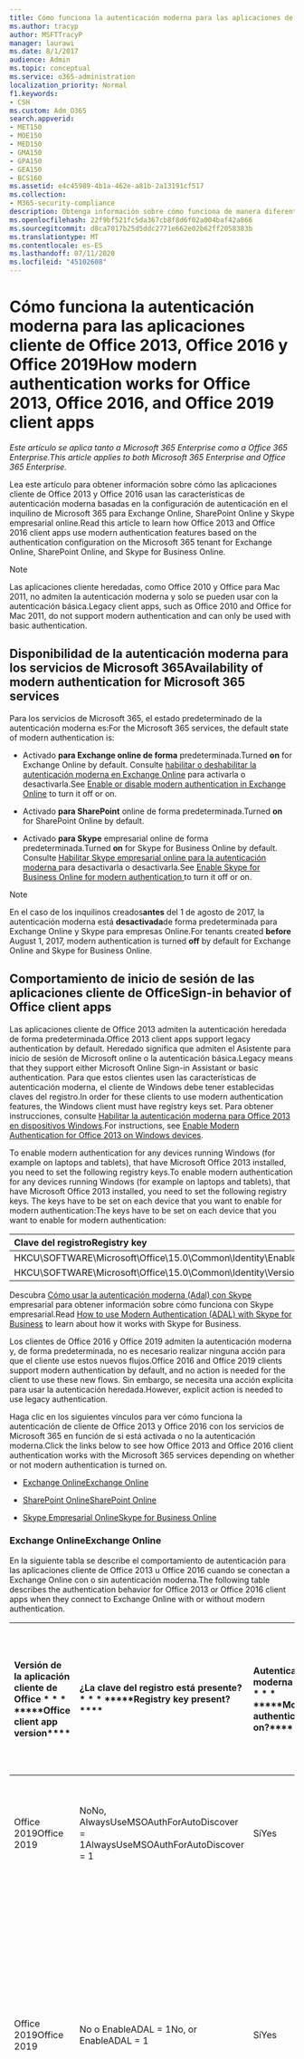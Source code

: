 ```yaml
---
title: Cómo funciona la autenticación moderna para las aplicaciones de cliente de Office 2013 y Office 2016
ms.author: tracyp
author: MSFTTracyP
manager: laurawi
ms.date: 8/1/2017
audience: Admin
ms.topic: conceptual
ms.service: o365-administration
localization_priority: Normal
f1.keywords:
- CSH
ms.custom: Adm_O365
search.appverid:
- MET150
- MOE150
- MED150
- GMA150
- GPA150
- GEA150
- BCS160
ms.assetid: e4c45989-4b1a-462e-a81b-2a13191cf517
ms.collection:
- M365-security-compliance
description: Obtenga información sobre cómo funciona de manera diferente la autenticación moderna de Microsoft 365 para las aplicaciones cliente de Office 2013 y 2016.
ms.openlocfilehash: 22f9bf521fc5da367cb8f8d6f02a004baf42a866
ms.sourcegitcommit: d8ca7017b25d5ddc2771e662e02b62ff2058383b
ms.translationtype: MT
ms.contentlocale: es-ES
ms.lasthandoff: 07/11/2020
ms.locfileid: "45102608"
---
```

# <a name="how-modern-authentication-works-for-office-2013-office-2016-and-office-2019-client-apps"></a><span data-ttu-id="9c7f1-103">Cómo funciona la autenticación moderna para las aplicaciones cliente de Office 2013, Office 2016 y Office 2019</span><span class="sxs-lookup"><span data-stu-id="9c7f1-103">How modern authentication works for Office 2013, Office 2016, and Office 2019 client apps</span></span>

<span data-ttu-id="9c7f1-104">*Este artículo se aplica tanto a Microsoft 365 Enterprise como a Office 365 Enterprise.*</span><span class="sxs-lookup"><span data-stu-id="9c7f1-104">*This article applies to both Microsoft 365 Enterprise and Office 365 Enterprise.*</span></span>

<span data-ttu-id="9c7f1-105">Lea este artículo para obtener información sobre cómo las aplicaciones cliente de Office 2013 y Office 2016 usan las características de autenticación moderna basadas en la configuración de autenticación en el inquilino de Microsoft 365 para Exchange Online, SharePoint Online y Skype empresarial online.</span><span class="sxs-lookup"><span data-stu-id="9c7f1-105">Read this article to learn how Office 2013 and Office 2016 client apps use modern authentication features based on the authentication configuration on the Microsoft 365 tenant for Exchange Online, SharePoint Online, and Skype for Business Online.</span></span>

> [!NOTE]
> <span data-ttu-id="9c7f1-106">Las aplicaciones cliente heredadas, como Office 2010 y Office para Mac 2011, no admiten la autenticación moderna y solo se pueden usar con la autenticación básica.</span><span class="sxs-lookup"><span data-stu-id="9c7f1-106">Legacy client apps, such as Office 2010 and Office for Mac 2011, do not support modern authentication and can only be used with basic authentication.</span></span>

## <a name="availability-of-modern-authentication-for-microsoft-365-services"></a><span data-ttu-id="9c7f1-107">Disponibilidad de la autenticación moderna para los servicios de Microsoft 365</span><span class="sxs-lookup"><span data-stu-id="9c7f1-107">Availability of modern authentication for Microsoft 365 services</span></span>

<span data-ttu-id="9c7f1-108">Para los servicios de Microsoft 365, el estado predeterminado de la autenticación moderna es:</span><span class="sxs-lookup"><span data-stu-id="9c7f1-108">For the Microsoft 365 services, the default state of modern authentication is:</span></span>
  
- <span data-ttu-id="9c7f1-109">Activado **para Exchange online de forma** predeterminada.</span><span class="sxs-lookup"><span data-stu-id="9c7f1-109">Turned **on** for Exchange Online by default.</span></span> <span data-ttu-id="9c7f1-110">Consulte [habilitar o deshabilitar la autenticación moderna en Exchange Online](https://support.office.com/article/58018196-f918-49cd-8238-56f57f38d662) para activarla o desactivarla.</span><span class="sxs-lookup"><span data-stu-id="9c7f1-110">See [Enable or disable modern authentication in Exchange Online](https://support.office.com/article/58018196-f918-49cd-8238-56f57f38d662) to turn it off or on.</span></span> 
    
- <span data-ttu-id="9c7f1-111">Activado **para SharePoint** online de forma predeterminada.</span><span class="sxs-lookup"><span data-stu-id="9c7f1-111">Turned **on** for SharePoint Online by default.</span></span> 
    
- <span data-ttu-id="9c7f1-112">Activado **para Skype** empresarial online de forma predeterminada.</span><span class="sxs-lookup"><span data-stu-id="9c7f1-112">Turned **on** for Skype for Business Online by default.</span></span> <span data-ttu-id="9c7f1-113">Consulte [Habilitar Skype empresarial online para la autenticación moderna ](https://social.technet.microsoft.com/wiki/contents/articles/34339.skype-for-business-online-enable-your-tenant-for-modern-authentication.aspx)para desactivarla o desactivarla.</span><span class="sxs-lookup"><span data-stu-id="9c7f1-113">See [Enable Skype for Business Online for modern authentication ](https://social.technet.microsoft.com/wiki/contents/articles/34339.skype-for-business-online-enable-your-tenant-for-modern-authentication.aspx)to turn it off or on.</span></span>

> [!NOTE]
> <span data-ttu-id="9c7f1-114">En el caso de los inquilinos creados**antes** del 1 de agosto de 2017, la autenticación moderna está **desactivada**de forma predeterminada para Exchange Online y Skype para empresas Online.</span><span class="sxs-lookup"><span data-stu-id="9c7f1-114">For tenants created **before** August 1, 2017, modern authentication is turned **off** by default for Exchange Online and Skype for Business Online.</span></span>
    
## <a name="sign-in-behavior-of-office-client-apps"></a><span data-ttu-id="9c7f1-115">Comportamiento de inicio de sesión de las aplicaciones cliente de Office</span><span class="sxs-lookup"><span data-stu-id="9c7f1-115">Sign-in behavior of Office client apps</span></span>

<span data-ttu-id="9c7f1-116">Las aplicaciones cliente de Office 2013 admiten la autenticación heredada de forma predeterminada.</span><span class="sxs-lookup"><span data-stu-id="9c7f1-116">Office 2013 client apps support legacy authentication by default.</span></span> <span data-ttu-id="9c7f1-117">Heredado significa que admiten el Asistente para inicio de sesión de Microsoft online o la autenticación básica.</span><span class="sxs-lookup"><span data-stu-id="9c7f1-117">Legacy means that they support either Microsoft Online Sign-in Assistant or basic authentication.</span></span> <span data-ttu-id="9c7f1-118">Para que estos clientes usen las características de autenticación moderna, el cliente de Windows debe tener establecidas claves del registro.</span><span class="sxs-lookup"><span data-stu-id="9c7f1-118">In order for these clients to use modern authentication features, the Windows client must have registry keys set.</span></span> <span data-ttu-id="9c7f1-119">Para obtener instrucciones, consulte [Habilitar la autenticación moderna para Office 2013 en dispositivos Windows](https://support.office.com/article/7dc1c01a-090f-4971-9677-f1b192d6c910).</span><span class="sxs-lookup"><span data-stu-id="9c7f1-119">For instructions, see [Enable Modern Authentication for Office 2013 on Windows devices](https://support.office.com/article/7dc1c01a-090f-4971-9677-f1b192d6c910).</span></span>

<span data-ttu-id="9c7f1-120">To enable modern authentication for any devices running Windows (for example on laptops and tablets), that have Microsoft Office 2013 installed, you need to set the following registry keys.</span><span class="sxs-lookup"><span data-stu-id="9c7f1-120">To enable modern authentication for any devices running Windows (for example on laptops and tablets), that have Microsoft Office 2013 installed, you need to set the following registry keys.</span></span> <span data-ttu-id="9c7f1-121">The keys have to be set on each device that you want to enable for modern authentication:</span><span class="sxs-lookup"><span data-stu-id="9c7f1-121">The keys have to be set on each device that you want to enable for modern authentication:</span></span>
  
|<span data-ttu-id="9c7f1-122">**Clave del registro**</span><span class="sxs-lookup"><span data-stu-id="9c7f1-122">**Registry key**</span></span>|<span data-ttu-id="9c7f1-123">**Tipo**</span><span class="sxs-lookup"><span data-stu-id="9c7f1-123">**Type**</span></span>|<span data-ttu-id="9c7f1-124">**Valor**</span><span class="sxs-lookup"><span data-stu-id="9c7f1-124">**Value**</span></span> |
|:-------|:------:|--------:|
|<span data-ttu-id="9c7f1-125">HKCU\SOFTWARE\Microsoft\Office\15.0\Common\Identity\EnableADAL</span><span class="sxs-lookup"><span data-stu-id="9c7f1-125">HKCU\SOFTWARE\Microsoft\Office\15.0\Common\Identity\EnableADAL</span></span>  |<span data-ttu-id="9c7f1-126">REG_DWORD</span><span class="sxs-lookup"><span data-stu-id="9c7f1-126">REG_DWORD</span></span>  |<span data-ttu-id="9c7f1-127">1 </span><span class="sxs-lookup"><span data-stu-id="9c7f1-127">1</span></span>  |
|<span data-ttu-id="9c7f1-128">HKCU\SOFTWARE\Microsoft\Office\15.0\Common\Identity\Version</span><span class="sxs-lookup"><span data-stu-id="9c7f1-128">HKCU\SOFTWARE\Microsoft\Office\15.0\Common\Identity\Version</span></span> |<span data-ttu-id="9c7f1-129">REG_DWORD</span><span class="sxs-lookup"><span data-stu-id="9c7f1-129">REG_DWORD</span></span> |<span data-ttu-id="9c7f1-130">1 </span><span class="sxs-lookup"><span data-stu-id="9c7f1-130">1</span></span> |
  
<span data-ttu-id="9c7f1-131">Descubra [Cómo usar la autenticación moderna (Adal) con Skype](https://go.microsoft.com/fwlink/p/?LinkId=785431) empresarial para obtener información sobre cómo funciona con Skype empresarial.</span><span class="sxs-lookup"><span data-stu-id="9c7f1-131">Read [How to use Modern Authentication (ADAL) with Skype for Business](https://go.microsoft.com/fwlink/p/?LinkId=785431) to learn about how it works with Skype for Business.</span></span> 
  
<span data-ttu-id="9c7f1-132">Los clientes de Office 2016 y Office 2019 admiten la autenticación moderna y, de forma predeterminada, no es necesario realizar ninguna acción para que el cliente use estos nuevos flujos.</span><span class="sxs-lookup"><span data-stu-id="9c7f1-132">Office 2016 and Office 2019  clients support modern authentication by default, and no action is needed for the client to use these new flows.</span></span> <span data-ttu-id="9c7f1-133">Sin embargo, se necesita una acción explícita para usar la autenticación heredada.</span><span class="sxs-lookup"><span data-stu-id="9c7f1-133">However, explicit action is needed to use legacy authentication.</span></span>
  
<span data-ttu-id="9c7f1-134">Haga clic en los siguientes vínculos para ver cómo funciona la autenticación de cliente de Office 2013 y Office 2016 con los servicios de Microsoft 365 en función de si está activada o no la autenticación moderna.</span><span class="sxs-lookup"><span data-stu-id="9c7f1-134">Click the links below to see how Office 2013 and Office 2016 client authentication works with the Microsoft 365 services depending on whether or not modern authentication is turned on.</span></span>
  
- [<span data-ttu-id="9c7f1-135">Exchange Online</span><span class="sxs-lookup"><span data-stu-id="9c7f1-135">Exchange Online</span></span>](modern-auth-for-office-2013-and-2016.md#BK_EchangeOnline)
    
- [<span data-ttu-id="9c7f1-136">SharePoint Online</span><span class="sxs-lookup"><span data-stu-id="9c7f1-136">SharePoint Online</span></span>](modern-auth-for-office-2013-and-2016.md#BK_SharePointOnline)
    
- [<span data-ttu-id="9c7f1-137">Skype Empresarial Online</span><span class="sxs-lookup"><span data-stu-id="9c7f1-137">Skype for Business Online</span></span>](modern-auth-for-office-2013-and-2016.md#BK_SFBO)
    
<span data-ttu-id="9c7f1-138"><a name="BK_EchangeOnline"> </a></span><span class="sxs-lookup"><span data-stu-id="9c7f1-138"><a name="BK_EchangeOnline"> </a></span></span>
### <a name="exchange-online"></a><span data-ttu-id="9c7f1-139">Exchange Online</span><span class="sxs-lookup"><span data-stu-id="9c7f1-139">Exchange Online</span></span>

<span data-ttu-id="9c7f1-140">En la siguiente tabla se describe el comportamiento de autenticación para las aplicaciones cliente de Office 2013 u Office 2016 cuando se conectan a Exchange Online con o sin autenticación moderna.</span><span class="sxs-lookup"><span data-stu-id="9c7f1-140">The following table describes the authentication behavior for Office 2013 or Office 2016 client apps when they connect to Exchange Online with or without modern authentication.</span></span>
  
|<span data-ttu-id="9c7f1-141">Versión de la aplicación cliente de Office \* \* \* \*</span><span class="sxs-lookup"><span data-stu-id="9c7f1-141">\*\*\*\*Office client app version\*\*\*\*</span></span>|<span data-ttu-id="9c7f1-142">¿La clave del registro está presente? \* \* \* \*</span><span class="sxs-lookup"><span data-stu-id="9c7f1-142">\*\*\*\*Registry key present?\*\*\*\*</span></span>|<span data-ttu-id="9c7f1-143">Autenticación moderna en? \* \* \* \*</span><span class="sxs-lookup"><span data-stu-id="9c7f1-143">\*\*\*\*Modern authentication on?\*\*\*\*</span></span>|<span data-ttu-id="9c7f1-144">Comportamiento de autenticación con la autenticación moderna activada para el inquilino (predeterminado) \* \* \* \*</span><span class="sxs-lookup"><span data-stu-id="9c7f1-144">\*\*\*\*Authentication behavior with modern authentication turned on for the tenant (default)\*\*\*\*</span></span>|<span data-ttu-id="9c7f1-145">Comportamiento de autenticación con la autenticación moderna desactivada para el inquilino \* \* \* \*</span><span class="sxs-lookup"><span data-stu-id="9c7f1-145">\*\*\*\*Authentication behavior with modern authentication turned off for the tenant\*\*\*\*</span></span>|
|:-----|:-----|:-----|:-----|:-----|
|<span data-ttu-id="9c7f1-146">Office 2019</span><span class="sxs-lookup"><span data-stu-id="9c7f1-146">Office 2019</span></span>  <br/> |<span data-ttu-id="9c7f1-147">No</span><span class="sxs-lookup"><span data-stu-id="9c7f1-147">No,</span></span> <br> <span data-ttu-id="9c7f1-148">AlwaysUseMSOAuthForAutoDiscover = 1</span><span class="sxs-lookup"><span data-stu-id="9c7f1-148">AlwaysUseMSOAuthForAutoDiscover = 1</span></span> <br/> |<span data-ttu-id="9c7f1-149">Sí</span><span class="sxs-lookup"><span data-stu-id="9c7f1-149">Yes</span></span>  <br/> |<span data-ttu-id="9c7f1-150">Fuerza la autenticación moderna en Outlook 2010, 2013 o 2019</span><span class="sxs-lookup"><span data-stu-id="9c7f1-150">Forces modern authentication on Outlook 2010, 2013, or 2019</span></span> <br/> [<span data-ttu-id="9c7f1-151">Más información</span><span class="sxs-lookup"><span data-stu-id="9c7f1-151">More info</span></span>](https://support.microsoft.com/help/3126599/outlook-prompts-for-password-when-modern-authentication-is-enabled)|<span data-ttu-id="9c7f1-152">Fuerza la autenticación moderna en el cliente de Outlook.</span><span class="sxs-lookup"><span data-stu-id="9c7f1-152">Forces modern authentication within the Outlook client.</span></span><br/> |
|<span data-ttu-id="9c7f1-153">Office 2019</span><span class="sxs-lookup"><span data-stu-id="9c7f1-153">Office 2019</span></span>  <br/> |<span data-ttu-id="9c7f1-154">No o EnableADAL = 1</span><span class="sxs-lookup"><span data-stu-id="9c7f1-154">No, or EnableADAL = 1</span></span>  <br/> |<span data-ttu-id="9c7f1-155">Sí</span><span class="sxs-lookup"><span data-stu-id="9c7f1-155">Yes</span></span>  <br/> |<span data-ttu-id="9c7f1-156">Se intenta primero la autenticación moderna.</span><span class="sxs-lookup"><span data-stu-id="9c7f1-156">Modern authentication is attempted first.</span></span> <span data-ttu-id="9c7f1-157">Si el servidor rechaza una conexión de autenticación moderna, se usa la autenticación básica.</span><span class="sxs-lookup"><span data-stu-id="9c7f1-157">If the server refuses a modern authentication connection, then basic authentication is used.</span></span> <span data-ttu-id="9c7f1-158">El servidor rechaza la autenticación moderna cuando el inquilino no está habilitado.</span><span class="sxs-lookup"><span data-stu-id="9c7f1-158">Server refuses modern authentication when the tenant is not enabled.</span></span>  <br/> |<span data-ttu-id="9c7f1-159">Se intenta primero la autenticación moderna.</span><span class="sxs-lookup"><span data-stu-id="9c7f1-159">Modern authentication is attempted first.</span></span> <span data-ttu-id="9c7f1-160">Si el servidor rechaza una conexión de autenticación moderna, se usa la autenticación básica.</span><span class="sxs-lookup"><span data-stu-id="9c7f1-160">If the server refuses a modern authentication connection, then basic authentication is used.</span></span> <span data-ttu-id="9c7f1-161">El servidor rechaza la autenticación moderna cuando el inquilino no está habilitado.</span><span class="sxs-lookup"><span data-stu-id="9c7f1-161">Server refuses modern authentication when the tenant is not enabled.</span></span>  <br/> |
|<span data-ttu-id="9c7f1-162">Office 2019</span><span class="sxs-lookup"><span data-stu-id="9c7f1-162">Office 2019</span></span>  <br/> |<span data-ttu-id="9c7f1-163">Sí, EnableADAL = 1</span><span class="sxs-lookup"><span data-stu-id="9c7f1-163">Yes, EnableADAL = 1</span></span>  <br/> |<span data-ttu-id="9c7f1-164">Sí</span><span class="sxs-lookup"><span data-stu-id="9c7f1-164">Yes</span></span>  <br/> |<span data-ttu-id="9c7f1-165">Se intenta primero la autenticación moderna.</span><span class="sxs-lookup"><span data-stu-id="9c7f1-165">Modern authentication is attempted first.</span></span> <span data-ttu-id="9c7f1-166">Si el servidor rechaza una conexión de autenticación moderna, se usa la autenticación básica.</span><span class="sxs-lookup"><span data-stu-id="9c7f1-166">If the server refuses a modern authentication connection, then basic authentication is used.</span></span> <span data-ttu-id="9c7f1-167">El servidor rechaza la autenticación moderna cuando el inquilino no está habilitado.</span><span class="sxs-lookup"><span data-stu-id="9c7f1-167">Server refuses modern authentication when the tenant is not enabled.</span></span>  <br/> |<span data-ttu-id="9c7f1-168">Se intenta primero la autenticación moderna.</span><span class="sxs-lookup"><span data-stu-id="9c7f1-168">Modern authentication is attempted first.</span></span> <span data-ttu-id="9c7f1-169">Si el servidor rechaza una conexión de autenticación moderna, se usa la autenticación básica.</span><span class="sxs-lookup"><span data-stu-id="9c7f1-169">If the server refuses a modern authentication connection, then basic authentication is used.</span></span> <span data-ttu-id="9c7f1-170">El servidor rechaza la autenticación moderna cuando el inquilino no está habilitado.</span><span class="sxs-lookup"><span data-stu-id="9c7f1-170">Server refuses modern authentication when the tenant is not enabled.</span></span>  <br/> |
|<span data-ttu-id="9c7f1-171">Office 2019</span><span class="sxs-lookup"><span data-stu-id="9c7f1-171">Office 2019</span></span>  <br/> |<span data-ttu-id="9c7f1-172">Sí, EnableADAL = 0</span><span class="sxs-lookup"><span data-stu-id="9c7f1-172">Yes, EnableADAL=0</span></span>  <br/> |<span data-ttu-id="9c7f1-173">No</span><span class="sxs-lookup"><span data-stu-id="9c7f1-173">No</span></span>  <br/> |<span data-ttu-id="9c7f1-174">Autenticación básica</span><span class="sxs-lookup"><span data-stu-id="9c7f1-174">Basic authentication</span></span>  <br/> |<span data-ttu-id="9c7f1-175">Autenticación básica</span><span class="sxs-lookup"><span data-stu-id="9c7f1-175">Basic authentication</span></span>  <br/> |
|<span data-ttu-id="9c7f1-176">Office 2016</span><span class="sxs-lookup"><span data-stu-id="9c7f1-176">Office 2016</span></span>  <br/> |<span data-ttu-id="9c7f1-177">No</span><span class="sxs-lookup"><span data-stu-id="9c7f1-177">No,</span></span> <br> <span data-ttu-id="9c7f1-178">AlwaysUseMSOAuthForAutoDiscover = 1</span><span class="sxs-lookup"><span data-stu-id="9c7f1-178">AlwaysUseMSOAuthForAutoDiscover = 1</span></span> <br/> |<span data-ttu-id="9c7f1-179">Sí</span><span class="sxs-lookup"><span data-stu-id="9c7f1-179">Yes</span></span>  <br/> |<span data-ttu-id="9c7f1-180">Fuerza la autenticación moderna en Outlook 2010, 2013 o 2016</span><span class="sxs-lookup"><span data-stu-id="9c7f1-180">Forces modern authentication on Outlook 2010, 2013, or 2016</span></span> <br/> [<span data-ttu-id="9c7f1-181">Más información</span><span class="sxs-lookup"><span data-stu-id="9c7f1-181">More info</span></span>](https://support.microsoft.com/help/3126599/outlook-prompts-for-password-when-modern-authentication-is-enabled)|<span data-ttu-id="9c7f1-182">Fuerza la autenticación moderna en el cliente de Outlook.</span><span class="sxs-lookup"><span data-stu-id="9c7f1-182">Forces modern authentication within the Outlook client.</span></span><br/> |
|<span data-ttu-id="9c7f1-183">Office 2016</span><span class="sxs-lookup"><span data-stu-id="9c7f1-183">Office 2016</span></span>  <br/> |<span data-ttu-id="9c7f1-184">No o EnableADAL = 1</span><span class="sxs-lookup"><span data-stu-id="9c7f1-184">No, or EnableADAL = 1</span></span>  <br/> |<span data-ttu-id="9c7f1-185">Sí</span><span class="sxs-lookup"><span data-stu-id="9c7f1-185">Yes</span></span>  <br/> |<span data-ttu-id="9c7f1-186">Se intenta primero la autenticación moderna.</span><span class="sxs-lookup"><span data-stu-id="9c7f1-186">Modern authentication is attempted first.</span></span> <span data-ttu-id="9c7f1-187">Si el servidor rechaza una conexión de autenticación moderna, se usa la autenticación básica.</span><span class="sxs-lookup"><span data-stu-id="9c7f1-187">If the server refuses a modern authentication connection, then basic authentication is used.</span></span> <span data-ttu-id="9c7f1-188">El servidor rechaza la autenticación moderna cuando el inquilino no está habilitado.</span><span class="sxs-lookup"><span data-stu-id="9c7f1-188">Server refuses modern authentication when the tenant is not enabled.</span></span>  <br/> |<span data-ttu-id="9c7f1-189">Se intenta primero la autenticación moderna.</span><span class="sxs-lookup"><span data-stu-id="9c7f1-189">Modern authentication is attempted first.</span></span> <span data-ttu-id="9c7f1-190">Si el servidor rechaza una conexión de autenticación moderna, se usa la autenticación básica.</span><span class="sxs-lookup"><span data-stu-id="9c7f1-190">If the server refuses a modern authentication connection, then basic authentication is used.</span></span> <span data-ttu-id="9c7f1-191">El servidor rechaza la autenticación moderna cuando el inquilino no está habilitado.</span><span class="sxs-lookup"><span data-stu-id="9c7f1-191">Server refuses modern authentication when the tenant is not enabled.</span></span>  <br/> |
|<span data-ttu-id="9c7f1-192">Office 2016</span><span class="sxs-lookup"><span data-stu-id="9c7f1-192">Office 2016</span></span>  <br/> |<span data-ttu-id="9c7f1-193">Sí, EnableADAL = 1</span><span class="sxs-lookup"><span data-stu-id="9c7f1-193">Yes, EnableADAL = 1</span></span>  <br/> |<span data-ttu-id="9c7f1-194">Sí</span><span class="sxs-lookup"><span data-stu-id="9c7f1-194">Yes</span></span>  <br/> |<span data-ttu-id="9c7f1-195">Se intenta primero la autenticación moderna.</span><span class="sxs-lookup"><span data-stu-id="9c7f1-195">Modern authentication is attempted first.</span></span> <span data-ttu-id="9c7f1-196">Si el servidor rechaza una conexión de autenticación moderna, se usa la autenticación básica.</span><span class="sxs-lookup"><span data-stu-id="9c7f1-196">If the server refuses a modern authentication connection, then basic authentication is used.</span></span> <span data-ttu-id="9c7f1-197">El servidor rechaza la autenticación moderna cuando el inquilino no está habilitado.</span><span class="sxs-lookup"><span data-stu-id="9c7f1-197">Server refuses modern authentication when the tenant is not enabled.</span></span>  <br/> |<span data-ttu-id="9c7f1-198">Se intenta primero la autenticación moderna.</span><span class="sxs-lookup"><span data-stu-id="9c7f1-198">Modern authentication is attempted first.</span></span> <span data-ttu-id="9c7f1-199">Si el servidor rechaza una conexión de autenticación moderna, se usa la autenticación básica.</span><span class="sxs-lookup"><span data-stu-id="9c7f1-199">If the server refuses a modern authentication connection, then basic authentication is used.</span></span> <span data-ttu-id="9c7f1-200">El servidor rechaza la autenticación moderna cuando el inquilino no está habilitado.</span><span class="sxs-lookup"><span data-stu-id="9c7f1-200">Server refuses modern authentication when the tenant is not enabled.</span></span>  <br/> |
|<span data-ttu-id="9c7f1-201">Office 2016</span><span class="sxs-lookup"><span data-stu-id="9c7f1-201">Office 2016</span></span>  <br/> |<span data-ttu-id="9c7f1-202">Sí, EnableADAL = 0</span><span class="sxs-lookup"><span data-stu-id="9c7f1-202">Yes, EnableADAL=0</span></span>  <br/> |<span data-ttu-id="9c7f1-203">No</span><span class="sxs-lookup"><span data-stu-id="9c7f1-203">No</span></span>  <br/> |<span data-ttu-id="9c7f1-204">Autenticación básica</span><span class="sxs-lookup"><span data-stu-id="9c7f1-204">Basic authentication</span></span>  <br/> |<span data-ttu-id="9c7f1-205">Autenticación básica</span><span class="sxs-lookup"><span data-stu-id="9c7f1-205">Basic authentication</span></span>  <br/> |
|<span data-ttu-id="9c7f1-206">Office 2013</span><span class="sxs-lookup"><span data-stu-id="9c7f1-206">Office 2013</span></span>  <br/> |<span data-ttu-id="9c7f1-207">No</span><span class="sxs-lookup"><span data-stu-id="9c7f1-207">No</span></span>  <br/> |<span data-ttu-id="9c7f1-208">No</span><span class="sxs-lookup"><span data-stu-id="9c7f1-208">No</span></span>  <br/> |<span data-ttu-id="9c7f1-209">Autenticación básica</span><span class="sxs-lookup"><span data-stu-id="9c7f1-209">Basic authentication</span></span>  <br/> |<span data-ttu-id="9c7f1-210">Autenticación básica</span><span class="sxs-lookup"><span data-stu-id="9c7f1-210">Basic authentication</span></span>  <br/> |
|<span data-ttu-id="9c7f1-211">Office 2013</span><span class="sxs-lookup"><span data-stu-id="9c7f1-211">Office 2013</span></span>  <br/> |<span data-ttu-id="9c7f1-212">Sí, EnableADAL = 1</span><span class="sxs-lookup"><span data-stu-id="9c7f1-212">Yes, EnableADAL = 1</span></span>  <br/> |<span data-ttu-id="9c7f1-213">Sí</span><span class="sxs-lookup"><span data-stu-id="9c7f1-213">Yes</span></span>  <br/> |<span data-ttu-id="9c7f1-214">Se intenta primero la autenticación moderna.</span><span class="sxs-lookup"><span data-stu-id="9c7f1-214">Modern authentication is attempted first.</span></span> <span data-ttu-id="9c7f1-215">Si el servidor rechaza una conexión de autenticación moderna, se usa la autenticación básica.</span><span class="sxs-lookup"><span data-stu-id="9c7f1-215">If the server refuses a modern authentication connection, then basic authentication is used.</span></span> <span data-ttu-id="9c7f1-216">El servidor rechaza la autenticación moderna cuando el inquilino no está habilitado.</span><span class="sxs-lookup"><span data-stu-id="9c7f1-216">Server refuses modern authentication when the tenant is not enabled.</span></span>  <br/> |<span data-ttu-id="9c7f1-217">Se intenta primero la autenticación moderna.</span><span class="sxs-lookup"><span data-stu-id="9c7f1-217">Modern authentication is attempted first.</span></span> <span data-ttu-id="9c7f1-218">Si el servidor rechaza una conexión de autenticación moderna, se usa la autenticación básica.</span><span class="sxs-lookup"><span data-stu-id="9c7f1-218">If the server refuses a modern authentication connection, then basic authentication is used.</span></span> <span data-ttu-id="9c7f1-219">El servidor rechaza la autenticación moderna cuando el inquilino no está habilitado.</span><span class="sxs-lookup"><span data-stu-id="9c7f1-219">Server refuses modern authentication when the tenant is not enabled.</span></span>  <br/> |
   
<span data-ttu-id="9c7f1-220"><a name="BK_SharePointOnline"> </a></span><span class="sxs-lookup"><span data-stu-id="9c7f1-220"><a name="BK_SharePointOnline"> </a></span></span>
### <a name="sharepoint-online"></a><span data-ttu-id="9c7f1-221">SharePoint Online</span><span class="sxs-lookup"><span data-stu-id="9c7f1-221">SharePoint Online</span></span>

<span data-ttu-id="9c7f1-222">En la siguiente tabla se describe el comportamiento de autenticación para las aplicaciones cliente de Office 2013 u Office 2016 cuando se conectan a SharePoint Online con o sin autenticación moderna.</span><span class="sxs-lookup"><span data-stu-id="9c7f1-222">The following table describes the authentication behavior for Office 2013 or Office 2016 client apps when they connect to SharePoint Online with or without modern authentication.</span></span>
  
|<span data-ttu-id="9c7f1-223">Versión de la aplicación cliente de Office \* \* \* \*</span><span class="sxs-lookup"><span data-stu-id="9c7f1-223">\*\*\*\*Office client app version\*\*\*\*</span></span>|<span data-ttu-id="9c7f1-224">¿La clave del registro está presente? \* \* \* \*</span><span class="sxs-lookup"><span data-stu-id="9c7f1-224">\*\*\*\*Registry key present?\*\*\*\*</span></span>|<span data-ttu-id="9c7f1-225">Autenticación moderna en? \* \* \* \*</span><span class="sxs-lookup"><span data-stu-id="9c7f1-225">\*\*\*\*Modern authentication on?\*\*\*\*</span></span>|<span data-ttu-id="9c7f1-226">Comportamiento de autenticación con la autenticación moderna activada para el inquilino (predeterminado) \* \* \* \*</span><span class="sxs-lookup"><span data-stu-id="9c7f1-226">\*\*\*\*Authentication behavior with modern authentication turned on for the tenant (default)\*\*\*\*</span></span>|<span data-ttu-id="9c7f1-227">Comportamiento de autenticación con la autenticación moderna desactivada para el inquilino \* \* \* \*</span><span class="sxs-lookup"><span data-stu-id="9c7f1-227">\*\*\*\*Authentication behavior with modern authentication turned off for the tenant\*\*\*\*</span></span>|
|:-----|:-----|:-----|:-----|:-----|
|<span data-ttu-id="9c7f1-228">Office 2019</span><span class="sxs-lookup"><span data-stu-id="9c7f1-228">Office 2019</span></span>  <br/> |<span data-ttu-id="9c7f1-229">No o EnableADAL = 1</span><span class="sxs-lookup"><span data-stu-id="9c7f1-229">No, or EnableADAL = 1</span></span>  <br/> |<span data-ttu-id="9c7f1-230">Sí</span><span class="sxs-lookup"><span data-stu-id="9c7f1-230">Yes</span></span>  <br/> |<span data-ttu-id="9c7f1-231">Solo la autenticación moderna.</span><span class="sxs-lookup"><span data-stu-id="9c7f1-231">Modern authentication only.</span></span>  <br/> |<span data-ttu-id="9c7f1-232">Error al conectar.</span><span class="sxs-lookup"><span data-stu-id="9c7f1-232">Failure to connect.</span></span>  <br/> |
|<span data-ttu-id="9c7f1-233">Office 2019</span><span class="sxs-lookup"><span data-stu-id="9c7f1-233">Office 2019</span></span>  <br/> |<span data-ttu-id="9c7f1-234">Sí, EnableADAL = 1</span><span class="sxs-lookup"><span data-stu-id="9c7f1-234">Yes, EnableADAL = 1</span></span>  <br/> |<span data-ttu-id="9c7f1-235">Sí</span><span class="sxs-lookup"><span data-stu-id="9c7f1-235">Yes</span></span>  <br/> |<span data-ttu-id="9c7f1-236">Solo la autenticación moderna.</span><span class="sxs-lookup"><span data-stu-id="9c7f1-236">Modern authentication only.</span></span>  <br/> |<span data-ttu-id="9c7f1-237">Error al conectar.</span><span class="sxs-lookup"><span data-stu-id="9c7f1-237">Failure to connect.</span></span>  <br/> |
|<span data-ttu-id="9c7f1-238">Office 2019</span><span class="sxs-lookup"><span data-stu-id="9c7f1-238">Office 2019</span></span>  <br/> |<span data-ttu-id="9c7f1-239">Sí, EnableADAL = 0</span><span class="sxs-lookup"><span data-stu-id="9c7f1-239">Yes, EnableADAL = 0</span></span>  <br/> |<span data-ttu-id="9c7f1-240">No</span><span class="sxs-lookup"><span data-stu-id="9c7f1-240">No</span></span>  <br/> |<span data-ttu-id="9c7f1-241">Solo ayudante para el inicio de sesión de Microsoft online.</span><span class="sxs-lookup"><span data-stu-id="9c7f1-241">Microsoft Online Sign-in Assistant only.</span></span>  <br/> |<span data-ttu-id="9c7f1-242">Solo ayudante para el inicio de sesión de Microsoft online.</span><span class="sxs-lookup"><span data-stu-id="9c7f1-242">Microsoft Online Sign-in Assistant only.</span></span>  <br/> |
|<span data-ttu-id="9c7f1-243">Office 2016</span><span class="sxs-lookup"><span data-stu-id="9c7f1-243">Office 2016</span></span>  <br/> |<span data-ttu-id="9c7f1-244">No o EnableADAL = 1</span><span class="sxs-lookup"><span data-stu-id="9c7f1-244">No, or EnableADAL = 1</span></span>  <br/> |<span data-ttu-id="9c7f1-245">Sí</span><span class="sxs-lookup"><span data-stu-id="9c7f1-245">Yes</span></span>  <br/> |<span data-ttu-id="9c7f1-246">Solo la autenticación moderna.</span><span class="sxs-lookup"><span data-stu-id="9c7f1-246">Modern authentication only.</span></span>  <br/> |<span data-ttu-id="9c7f1-247">Error al conectar.</span><span class="sxs-lookup"><span data-stu-id="9c7f1-247">Failure to connect.</span></span>  <br/> |
|<span data-ttu-id="9c7f1-248">Office 2016</span><span class="sxs-lookup"><span data-stu-id="9c7f1-248">Office 2016</span></span>  <br/> |<span data-ttu-id="9c7f1-249">Sí, EnableADAL = 1</span><span class="sxs-lookup"><span data-stu-id="9c7f1-249">Yes, EnableADAL = 1</span></span>  <br/> |<span data-ttu-id="9c7f1-250">Sí</span><span class="sxs-lookup"><span data-stu-id="9c7f1-250">Yes</span></span>  <br/> |<span data-ttu-id="9c7f1-251">Solo la autenticación moderna.</span><span class="sxs-lookup"><span data-stu-id="9c7f1-251">Modern authentication only.</span></span>  <br/> |<span data-ttu-id="9c7f1-252">Error al conectar.</span><span class="sxs-lookup"><span data-stu-id="9c7f1-252">Failure to connect.</span></span>  <br/> |
|<span data-ttu-id="9c7f1-253">Office 2016</span><span class="sxs-lookup"><span data-stu-id="9c7f1-253">Office 2016</span></span>  <br/> |<span data-ttu-id="9c7f1-254">Sí, EnableADAL = 0</span><span class="sxs-lookup"><span data-stu-id="9c7f1-254">Yes, EnableADAL = 0</span></span>  <br/> |<span data-ttu-id="9c7f1-255">No</span><span class="sxs-lookup"><span data-stu-id="9c7f1-255">No</span></span>  <br/> |<span data-ttu-id="9c7f1-256">Solo ayudante para el inicio de sesión de Microsoft online.</span><span class="sxs-lookup"><span data-stu-id="9c7f1-256">Microsoft Online Sign-in Assistant only.</span></span>  <br/> |<span data-ttu-id="9c7f1-257">Solo ayudante para el inicio de sesión de Microsoft online.</span><span class="sxs-lookup"><span data-stu-id="9c7f1-257">Microsoft Online Sign-in Assistant only.</span></span>  <br/> |
|<span data-ttu-id="9c7f1-258">Office 2013</span><span class="sxs-lookup"><span data-stu-id="9c7f1-258">Office 2013</span></span>  <br/> |<span data-ttu-id="9c7f1-259">No</span><span class="sxs-lookup"><span data-stu-id="9c7f1-259">No</span></span>  <br/> |<span data-ttu-id="9c7f1-260">No</span><span class="sxs-lookup"><span data-stu-id="9c7f1-260">No</span></span>  <br/> |<span data-ttu-id="9c7f1-261">Solo ayudante para el inicio de sesión de Microsoft online.</span><span class="sxs-lookup"><span data-stu-id="9c7f1-261">Microsoft Online Sign-in Assistant only.</span></span>  <br/> |<span data-ttu-id="9c7f1-262">Solo ayudante para el inicio de sesión de Microsoft online.</span><span class="sxs-lookup"><span data-stu-id="9c7f1-262">Microsoft Online Sign-in Assistant only.</span></span>  <br/> |
|<span data-ttu-id="9c7f1-263">Office 2013</span><span class="sxs-lookup"><span data-stu-id="9c7f1-263">Office 2013</span></span>  <br/> |<span data-ttu-id="9c7f1-264">Sí, EnableADAL = 1</span><span class="sxs-lookup"><span data-stu-id="9c7f1-264">Yes, EnableADAL = 1</span></span>  <br/> |<span data-ttu-id="9c7f1-265">Sí</span><span class="sxs-lookup"><span data-stu-id="9c7f1-265">Yes</span></span>  <br/> |<span data-ttu-id="9c7f1-266">Solo la autenticación moderna.</span><span class="sxs-lookup"><span data-stu-id="9c7f1-266">Modern authentication only.</span></span>  <br/> |<span data-ttu-id="9c7f1-267">Error al conectar.</span><span class="sxs-lookup"><span data-stu-id="9c7f1-267">Failure to connect.</span></span>  <br/> |
   
### <a name="skype-for-business-online"></a><span data-ttu-id="9c7f1-268">Skype Empresarial Online</span><span class="sxs-lookup"><span data-stu-id="9c7f1-268">Skype for Business Online</span></span>
<span data-ttu-id="9c7f1-269"><a name="BK_SFBO"> </a></span><span class="sxs-lookup"><span data-stu-id="9c7f1-269"><a name="BK_SFBO"> </a></span></span>

<span data-ttu-id="9c7f1-270">En la tabla siguiente se describe el comportamiento de autenticación para las aplicaciones cliente de Office 2013 u Office 2016 cuando se conectan a Skype empresarial online con o sin autenticación moderna.</span><span class="sxs-lookup"><span data-stu-id="9c7f1-270">The following table describes the authentication behavior for Office 2013 or Office 2016 client apps when they connect to Skype for Business Online with or without modern authentication.</span></span>
  
|<span data-ttu-id="9c7f1-271">Versión de la aplicación cliente de Office \* \* \* \*</span><span class="sxs-lookup"><span data-stu-id="9c7f1-271">\*\*\*\*Office client app version\*\*\*\*</span></span>|<span data-ttu-id="9c7f1-272">¿La clave del registro está presente? \* \* \* \*</span><span class="sxs-lookup"><span data-stu-id="9c7f1-272">\*\*\*\*Registry key present?\*\*\*\*</span></span>|<span data-ttu-id="9c7f1-273">Autenticación moderna en? \* \* \* \*</span><span class="sxs-lookup"><span data-stu-id="9c7f1-273">\*\*\*\*Modern authentication on?\*\*\*\*</span></span>|<span data-ttu-id="9c7f1-274">Comportamiento de autenticación con la autenticación moderna activada para el inquilino \* \* \* \*</span><span class="sxs-lookup"><span data-stu-id="9c7f1-274">\*\*\*\*Authentication behavior with modern authentication turned on for the tenant\*\*\*\*</span></span>|<span data-ttu-id="9c7f1-275">Comportamiento de autenticación con la autenticación moderna desactivada para el inquilino (predeterminado) \* \* \* \*</span><span class="sxs-lookup"><span data-stu-id="9c7f1-275">\*\*\*\*Authentication behavior with modern authentication turned off for the tenant (default)\*\*\*\*</span></span>|
|:-----|:-----|:-----|:-----|:-----|
|<span data-ttu-id="9c7f1-276">Office 2019</span><span class="sxs-lookup"><span data-stu-id="9c7f1-276">Office 2019</span></span>  <br/> |<span data-ttu-id="9c7f1-277">No o EnableADAL = 1</span><span class="sxs-lookup"><span data-stu-id="9c7f1-277">No, or EnableADAL = 1</span></span>  <br/> |<span data-ttu-id="9c7f1-278">Sí</span><span class="sxs-lookup"><span data-stu-id="9c7f1-278">Yes</span></span>  <br/> |<span data-ttu-id="9c7f1-279">Se intenta primero la autenticación moderna.</span><span class="sxs-lookup"><span data-stu-id="9c7f1-279">Modern authentication is attempted first.</span></span> <span data-ttu-id="9c7f1-280">Si el servidor rechaza una conexión de autenticación moderna, se usa el Asistente para el inicio de sesión de Microsoft online.</span><span class="sxs-lookup"><span data-stu-id="9c7f1-280">If the server refuses a modern authentication connection, then Microsoft Online Sign-in Assistant is used.</span></span> <span data-ttu-id="9c7f1-281">El servidor rechaza la autenticación moderna cuando los inquilinos de Skype empresarial online no están habilitados.</span><span class="sxs-lookup"><span data-stu-id="9c7f1-281">Server refuses modern authentication when Skype for Business Online tenants are not enabled.</span></span>  <br/> |<span data-ttu-id="9c7f1-282">Se intenta primero la autenticación moderna.</span><span class="sxs-lookup"><span data-stu-id="9c7f1-282">Modern authentication is attempted first.</span></span> <span data-ttu-id="9c7f1-283">Si el servidor rechaza una conexión de autenticación moderna, se usa el Asistente para el inicio de sesión de Microsoft online.</span><span class="sxs-lookup"><span data-stu-id="9c7f1-283">If the server refuses a modern authentication connection, then Microsoft Online Sign-in Assistant is used.</span></span> <span data-ttu-id="9c7f1-284">El servidor rechaza la autenticación moderna cuando los inquilinos de Skype empresarial online no están habilitados.</span><span class="sxs-lookup"><span data-stu-id="9c7f1-284">Server refuses modern authentication when Skype for Business Online tenants are not enabled.</span></span>  <br/> |
|<span data-ttu-id="9c7f1-285">Office 2019</span><span class="sxs-lookup"><span data-stu-id="9c7f1-285">Office 2019</span></span>  <br/> |<span data-ttu-id="9c7f1-286">Sí, EnableADAL = 1</span><span class="sxs-lookup"><span data-stu-id="9c7f1-286">Yes, EnableADAL = 1</span></span>  <br/> |<span data-ttu-id="9c7f1-287">Sí</span><span class="sxs-lookup"><span data-stu-id="9c7f1-287">Yes</span></span>  <br/> |<span data-ttu-id="9c7f1-288">Se intenta primero la autenticación moderna.</span><span class="sxs-lookup"><span data-stu-id="9c7f1-288">Modern authentication is attempted first.</span></span> <span data-ttu-id="9c7f1-289">Si el servidor rechaza una conexión de autenticación moderna, se usa el Asistente para el inicio de sesión de Microsoft online.</span><span class="sxs-lookup"><span data-stu-id="9c7f1-289">If the server refuses a modern authentication connection, then Microsoft Online Sign-in Assistant is used.</span></span> <span data-ttu-id="9c7f1-290">El servidor rechaza la autenticación moderna cuando los inquilinos de Skype empresarial online no están habilitados.</span><span class="sxs-lookup"><span data-stu-id="9c7f1-290">Server refuses modern authentication when Skype for Business Online tenants are not enabled.</span></span>  <br/> |<span data-ttu-id="9c7f1-291">Se intenta primero la autenticación moderna.</span><span class="sxs-lookup"><span data-stu-id="9c7f1-291">Modern authentication is attempted first.</span></span> <span data-ttu-id="9c7f1-292">Si el servidor rechaza una conexión de autenticación moderna, se usa el Asistente para el inicio de sesión de Microsoft online.</span><span class="sxs-lookup"><span data-stu-id="9c7f1-292">If the server refuses a modern authentication connection, then Microsoft Online Sign-in Assistant is used.</span></span> <span data-ttu-id="9c7f1-293">El servidor rechaza la autenticación moderna cuando los inquilinos de Skype empresarial online no están habilitados.</span><span class="sxs-lookup"><span data-stu-id="9c7f1-293">Server refuses modern authentication when Skype for Business Online tenants are not enabled.</span></span>  <br/> |
|<span data-ttu-id="9c7f1-294">Office 2019</span><span class="sxs-lookup"><span data-stu-id="9c7f1-294">Office 2019</span></span>  <br/> |<span data-ttu-id="9c7f1-295">Sí, EnableADAL = 0</span><span class="sxs-lookup"><span data-stu-id="9c7f1-295">Yes, EnableADAL = 0</span></span>  <br/> |<span data-ttu-id="9c7f1-296">No</span><span class="sxs-lookup"><span data-stu-id="9c7f1-296">No</span></span>  <br/> |<span data-ttu-id="9c7f1-297">Solo ayudante para el inicio de sesión de Microsoft online.</span><span class="sxs-lookup"><span data-stu-id="9c7f1-297">Microsoft Online Sign-in Assistant only.</span></span>  <br/> |<span data-ttu-id="9c7f1-298">Solo ayudante para el inicio de sesión de Microsoft online.</span><span class="sxs-lookup"><span data-stu-id="9c7f1-298">Microsoft Online Sign-in Assistant only.</span></span>  <br/> |
|<span data-ttu-id="9c7f1-299">Office 2016</span><span class="sxs-lookup"><span data-stu-id="9c7f1-299">Office 2016</span></span>  <br/> |<span data-ttu-id="9c7f1-300">No o EnableADAL = 1</span><span class="sxs-lookup"><span data-stu-id="9c7f1-300">No, or EnableADAL = 1</span></span>  <br/> |<span data-ttu-id="9c7f1-301">Sí</span><span class="sxs-lookup"><span data-stu-id="9c7f1-301">Yes</span></span>  <br/> |<span data-ttu-id="9c7f1-302">Se intenta primero la autenticación moderna.</span><span class="sxs-lookup"><span data-stu-id="9c7f1-302">Modern authentication is attempted first.</span></span> <span data-ttu-id="9c7f1-303">Si el servidor rechaza una conexión de autenticación moderna, se usa el Asistente para el inicio de sesión de Microsoft online.</span><span class="sxs-lookup"><span data-stu-id="9c7f1-303">If the server refuses a modern authentication connection, then Microsoft Online Sign-in Assistant is used.</span></span> <span data-ttu-id="9c7f1-304">El servidor rechaza la autenticación moderna cuando los inquilinos de Skype empresarial online no están habilitados.</span><span class="sxs-lookup"><span data-stu-id="9c7f1-304">Server refuses modern authentication when Skype for Business Online tenants are not enabled.</span></span>  <br/> |<span data-ttu-id="9c7f1-305">Se intenta primero la autenticación moderna.</span><span class="sxs-lookup"><span data-stu-id="9c7f1-305">Modern authentication is attempted first.</span></span> <span data-ttu-id="9c7f1-306">Si el servidor rechaza una conexión de autenticación moderna, se usa el Asistente para el inicio de sesión de Microsoft online.</span><span class="sxs-lookup"><span data-stu-id="9c7f1-306">If the server refuses a modern authentication connection, then Microsoft Online Sign-in Assistant is used.</span></span> <span data-ttu-id="9c7f1-307">El servidor rechaza la autenticación moderna cuando los inquilinos de Skype empresarial online no están habilitados.</span><span class="sxs-lookup"><span data-stu-id="9c7f1-307">Server refuses modern authentication when Skype for Business Online tenants are not enabled.</span></span>  <br/> |
|<span data-ttu-id="9c7f1-308">Office 2016</span><span class="sxs-lookup"><span data-stu-id="9c7f1-308">Office 2016</span></span>  <br/> |<span data-ttu-id="9c7f1-309">Sí, EnableADAL = 1</span><span class="sxs-lookup"><span data-stu-id="9c7f1-309">Yes, EnableADAL = 1</span></span>  <br/> |<span data-ttu-id="9c7f1-310">Sí</span><span class="sxs-lookup"><span data-stu-id="9c7f1-310">Yes</span></span>  <br/> |<span data-ttu-id="9c7f1-311">Se intenta primero la autenticación moderna.</span><span class="sxs-lookup"><span data-stu-id="9c7f1-311">Modern authentication is attempted first.</span></span> <span data-ttu-id="9c7f1-312">Si el servidor rechaza una conexión de autenticación moderna, se usa el Asistente para el inicio de sesión de Microsoft online.</span><span class="sxs-lookup"><span data-stu-id="9c7f1-312">If the server refuses a modern authentication connection, then Microsoft Online Sign-in Assistant is used.</span></span> <span data-ttu-id="9c7f1-313">El servidor rechaza la autenticación moderna cuando los inquilinos de Skype empresarial online no están habilitados.</span><span class="sxs-lookup"><span data-stu-id="9c7f1-313">Server refuses modern authentication when Skype for Business Online tenants are not enabled.</span></span>  <br/> |<span data-ttu-id="9c7f1-314">Se intenta primero la autenticación moderna.</span><span class="sxs-lookup"><span data-stu-id="9c7f1-314">Modern authentication is attempted first.</span></span> <span data-ttu-id="9c7f1-315">Si el servidor rechaza una conexión de autenticación moderna, se usa el Asistente para el inicio de sesión de Microsoft online.</span><span class="sxs-lookup"><span data-stu-id="9c7f1-315">If the server refuses a modern authentication connection, then Microsoft Online Sign-in Assistant is used.</span></span> <span data-ttu-id="9c7f1-316">El servidor rechaza la autenticación moderna cuando los inquilinos de Skype empresarial online no están habilitados.</span><span class="sxs-lookup"><span data-stu-id="9c7f1-316">Server refuses modern authentication when Skype for Business Online tenants are not enabled.</span></span>  <br/> |
|<span data-ttu-id="9c7f1-317">Office 2016</span><span class="sxs-lookup"><span data-stu-id="9c7f1-317">Office 2016</span></span>  <br/> |<span data-ttu-id="9c7f1-318">Sí, EnableADAL = 0</span><span class="sxs-lookup"><span data-stu-id="9c7f1-318">Yes, EnableADAL = 0</span></span>  <br/> |<span data-ttu-id="9c7f1-319">No</span><span class="sxs-lookup"><span data-stu-id="9c7f1-319">No</span></span>  <br/> |<span data-ttu-id="9c7f1-320">Solo ayudante para el inicio de sesión de Microsoft online.</span><span class="sxs-lookup"><span data-stu-id="9c7f1-320">Microsoft Online Sign-in Assistant only.</span></span>  <br/> |<span data-ttu-id="9c7f1-321">Solo ayudante para el inicio de sesión de Microsoft online.</span><span class="sxs-lookup"><span data-stu-id="9c7f1-321">Microsoft Online Sign-in Assistant only.</span></span>  <br/> |
|<span data-ttu-id="9c7f1-322">Office 2013</span><span class="sxs-lookup"><span data-stu-id="9c7f1-322">Office 2013</span></span>  <br/> |<span data-ttu-id="9c7f1-323">No</span><span class="sxs-lookup"><span data-stu-id="9c7f1-323">No</span></span>  <br/> |<span data-ttu-id="9c7f1-324">No</span><span class="sxs-lookup"><span data-stu-id="9c7f1-324">No</span></span>  <br/> |<span data-ttu-id="9c7f1-325">Solo ayudante para el inicio de sesión de Microsoft online.</span><span class="sxs-lookup"><span data-stu-id="9c7f1-325">Microsoft Online Sign-in Assistant only.</span></span>  <br/> |<span data-ttu-id="9c7f1-326">Solo ayudante para el inicio de sesión de Microsoft online.</span><span class="sxs-lookup"><span data-stu-id="9c7f1-326">Microsoft Online Sign-in Assistant only.</span></span>  <br/> |
|<span data-ttu-id="9c7f1-327">Office 2013</span><span class="sxs-lookup"><span data-stu-id="9c7f1-327">Office 2013</span></span>  <br/> |<span data-ttu-id="9c7f1-328">Sí, EnableADAL = 1</span><span class="sxs-lookup"><span data-stu-id="9c7f1-328">Yes, EnableADAL = 1</span></span>  <br/> |<span data-ttu-id="9c7f1-329">Sí</span><span class="sxs-lookup"><span data-stu-id="9c7f1-329">Yes</span></span>  <br/> |<span data-ttu-id="9c7f1-330">Se intenta primero la autenticación moderna.</span><span class="sxs-lookup"><span data-stu-id="9c7f1-330">Modern authentication is attempted first.</span></span> <span data-ttu-id="9c7f1-331">Si el servidor rechaza una conexión de autenticación moderna, se usa el Asistente para el inicio de sesión de Microsoft online.</span><span class="sxs-lookup"><span data-stu-id="9c7f1-331">If the server refuses a modern authentication connection, then Microsoft Online Sign-in Assistant is used.</span></span> <span data-ttu-id="9c7f1-332">El servidor rechaza la autenticación moderna cuando los inquilinos de Skype empresarial online no están habilitados.</span><span class="sxs-lookup"><span data-stu-id="9c7f1-332">Server refuses modern authentication when Skype for Business Online tenants are not enabled.</span></span>  <br/> |<span data-ttu-id="9c7f1-333">Solo ayudante para el inicio de sesión de Microsoft online.</span><span class="sxs-lookup"><span data-stu-id="9c7f1-333">Microsoft Online Sign-in Assistant only.</span></span>  <br/> |
   
## <a name="see-also"></a><span data-ttu-id="9c7f1-334">Vea también</span><span class="sxs-lookup"><span data-stu-id="9c7f1-334">See also</span></span>

[<span data-ttu-id="9c7f1-335">Habilitar la autenticación moderna para Office 2013 en dispositivos Windows</span><span class="sxs-lookup"><span data-stu-id="9c7f1-335">Enable Modern Authentication for Office 2013 on Windows devices</span></span>](https://docs.microsoft.com/microsoft-365/admin/security-and-compliance/enable-modern-authentication)

[<span data-ttu-id="9c7f1-336">Autenticación multifactor para Microsoft 365</span><span class="sxs-lookup"><span data-stu-id="9c7f1-336">Multi-factor authentication for Microsoft 365</span></span>](https://docs.microsoft.com/microsoft-365/admin/security-and-compliance/multi-factor-authentication-microsoft-365)

[<span data-ttu-id="9c7f1-337">Iniciar sesión en Microsoft 365 con multi-factor Authentication</span><span class="sxs-lookup"><span data-stu-id="9c7f1-337">Sign in to Microsoft 365 with multi-factor authentication</span></span>](https://support.microsoft.com/office/sign-in-to-microsoft-365-with-multi-factor-authentication-2b856342-170a-438e-9a4f-3c092394d3cb)

[<span data-ttu-id="9c7f1-338">Información general de Microsoft 365 Enterprise</span><span class="sxs-lookup"><span data-stu-id="9c7f1-338">Microsoft 365 Enterprise overview</span></span>](https://docs.microsoft.com/microsoft-365/enterprise/microsoft-365-overview)
